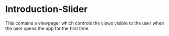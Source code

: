 # Introduction-Slider
This contains a viewpager which controls the views visible to the user when the user opens the app for the first time.
